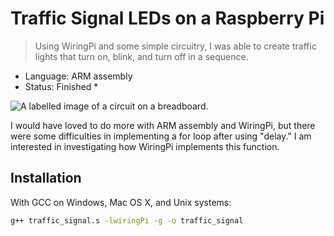 # Traffic Signal LEDs on a Raspberry Pi

> Using WiringPi and some simple circuitry, I was able to create traffic lights that turn on, blink, and turn off in a sequence.

* Language: ARM assembly
* Status: Finished *

![A labelled image of a circuit on a breadboard.](https://i.imgur.com/D2NcmQL.png "Labelled circuit")

I would have loved to do more with ARM assembly and WiringPi, but there were some difficulties in implementing a for loop after using "delay." I am
interested in investigating how WiringPi implements this function.

## Installation
With GCC on Windows, Mac OS X, and Unix systems:

```sh
g++ traffic_signal.s -lwiringPi -g -o traffic_signal
```